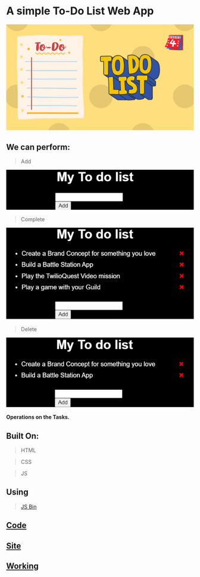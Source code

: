 # A simple To-Do List Web App

<img src = "assets/Thumbnail.png">

## We can perform:
> Add
<img src = "assets/pic-1.PNG">

> Complete
<img src = "assets/pic-2.PNG">

> Delete
<img src = "assets/pic-3.PNG">

**Operations on the Tasks.**

## Built On:

> HTML

> CSS

> JS

## Using

> <a href= "https://jsbin.com/" target="_blank">JS Bin</a>

## <a href= "https://jsbin.com/suhaxiqufo/edit?html,css,js" target="_blank">Code</a>

## <a href= "https://jsbin.com/suhaxiqufo/edit?output" target="_blank">Site</a>

## <a href= "https://youtu.be/41o6ajawnbE" target="_blank">Working</a>
